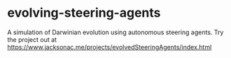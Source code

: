 # evolving-steering-agents
A simulation of Darwinian evolution using autonomous steering agents.
Try the project out at https://www.jacksonac.me/projects/evolvedSteeringAgents/index.html
